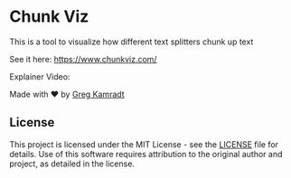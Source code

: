 # Chunk Viz

This is a tool to visualize how different text splitters chunk up text

See it here: https://www.chunkviz.com/

Explainer Video: 

Made with ❤️ by [Greg Kamradt](https://twitter.com/GregKamradt)

## License

This project is licensed under the MIT License - see the [LICENSE](LICENSE.txt) file for details. Use of this software requires attribution to the original author and project, as detailed in the license.